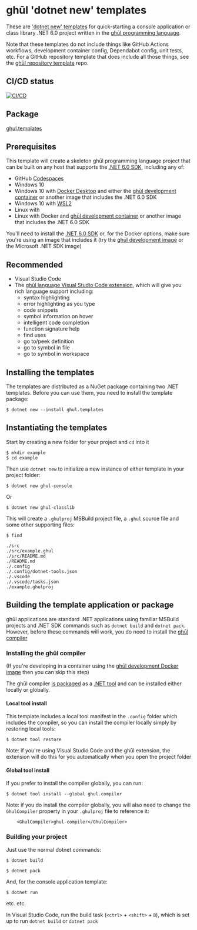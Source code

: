 # ghūl 'dotnet new' templates

These are ['dotnet new' templates](https://docs.microsoft.com/en-us/dotnet/core/tools/custom-templates) for quick-starting a console application or class library .NET 6.0 project written in the [ghūl programming language](https://ghul.io).

Note that these templates do not include things like GitHub Actions workflows, development container config, Dependabot config, unit tests, etc. For a GitHub repository template that does include all those things, see the [ghūl repository template](https://github.com/degory/ghul-repository-template) repo.

## CI/CD status

[![CI/CD](https://github.com/degory/ghul-templates/workflows/CI/CD/badge.svg?branch=main)](https://github.com/degory/ghul-templates/actions?query=workflow%3ACI%2FCD)

## Package

[ghul.templates](https://www.nuget.org/packages/ghul.templates/)

## Prerequisites

This template will create a skeleton ghūl programming language project that can be built on any host that supports the [.NET 6.0 SDK](https://dotnet.microsoft.com/download/dotnet/6.0), including any of:
- GitHub [Codespaces](https://github.com/features/codespaces)
- Windows 10
- Windows 10 with [Docker Desktop](https://www.docker.com/products/docker-desktop) and either the [ghūl development container](https://hub.docker.com/r/ghul/devcontainer/tags) or another image that includes the .NET 6.0 SDK
- Windows 10 with [WSL2](https://docs.microsoft.com/en-us/windows/wsl/install-win10)  
- Linux with
- Linux with Docker and [ghūl development container](https://hub.docker.com/r/ghul/devcontainer/tags) or another image that includes the .NET 6.0 SDK

You'll need to install the [.NET 6.0 SDK](https://dotnet.microsoft.com/download/dotnet/6.0) or, for the Docker options, make sure you're using an image that includes it (try the [ghūl development image](https://hub.docker.com/r/ghul/devcontainer/tags) or the Microsoft .NET SDK image)

## Recommended

- Visual Studio Code
- The [ghūl language Visual Studio Code extension](https://marketplace.visualstudio.com/items?itemName=degory.ghul), which will give you rich language support including:
  - syntax highlighting
  - error highlighting as you type
  - code snippets
  - symbol information on hover
  - intelligent code completion
  - function signature help
  - find uses
  - go to/peek definition
  - go to symbol in file
  - go to symbol in workspace

## Installing the templates

The templates are distributed as a NuGet package containing two .NET templates. Before you can use them, you need to install the template package:

```
$ dotnet new --install ghul.templates
```

## Instantiating the templates

Start by creating a new folder for your project and `cd` into it
```
$ mkdir example
$ cd example
```

Then use `dotnet new` to initialize a new instance of either template in your project folder:
```
$ dotnet new ghul-console
```
Or

```
$ dotnet new ghul-classlib
```


This will create a `.ghulproj` MSBuild project file, a `.ghul` source file and some other supporting files:
```
$ find

./src
./src/example.ghul
./src/README.md
./README.md
./.config
./.config/dotnet-tools.json
./.vscode
./.vscode/tasks.json
./example.ghulproj
```

## Building the template application or package

ghūl applications are standard .NET applications using familiar MSBuild projects and .NET SDK commands such as `dotnet build` and `dotnet pack`. However, before these commands will work, you do need to install the [ghūl compiler](https://www.nuget.org/packages/ghul.compiler/)

### Installing the ghūl compiler

(If you're developing in a container using the [ghūl development Docker image](https://hub.docker.com/r/ghul/devcontainer/tags) then you can skip this step)

The ghūl compiler [is packaged](https://www.nuget.org/packages/ghul.compiler/) as a [.NET tool](https://docs.microsoft.com/en-us/dotnet/core/tools/global-tools) and can be installed either locally or globally.

#### Local tool install

This template includes a local tool manifest in the `.config` folder which includes the compiler, so you can install the compiler locally simply by restoring local tools:

```
$ dotnet tool restore
```

Note: if you're using Visual Studio Code and the ghūl extension, the  extension will do this for you automatically when you open the project folder

#### Global tool install

If you prefer to install the compiler globally, you can run:

```
$ dotnet tool install --global ghul.compiler
```

Note: if you do install the compiler globally, you will also need to change the `GhulCompiler` property in your `.ghulproj` file to reference it:

```
    <GhulCompiler>ghul-compiler</GhulCompiler>
```

### Building your project

Just use the normal dotnet commands:

```
$ dotnet build
```
```
$ dotnet pack
```

And, for the console application template:
```
$ dotnet run
```

etc. etc.

In Visual Studio Code, run the build task (`<ctrl>` + `<shift>` + `B`), which is set up to run `dotnet build` or `dotnet pack`